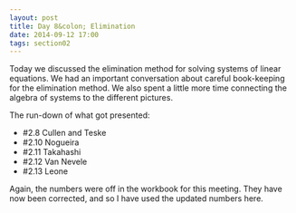 ```yaml
---
layout: post
title: Day 8&colon; Elimination
date: 2014-09-12 17:00
tags: section02
---
```


Today we discussed the elimination method for solving systems
of linear equations. We had an important conversation about
careful book-keeping for the elimination method. We also
spent a little more time connecting the algebra of systems
to the different pictures.

The run-down of what got presented:

  * \#2.8 Cullen and Teske
  * \#2.10 Nogueira
  * \#2.11 Takahashi
  * \#2.12 Van Nevele
  * \#2.13 Leone

  Again, the numbers were off in the workbook for this meeting.
  They have now been corrected, and so I have used the updated
  numbers here.
